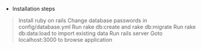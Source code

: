 * Installation steps

> Install ruby on rails
> Change database passwords in config/database.yml
> Run rake db:create and rake db:migrate
> Run rake db:data:load to import existing data
> Run rails server
> Goto localhost:3000 to browse application